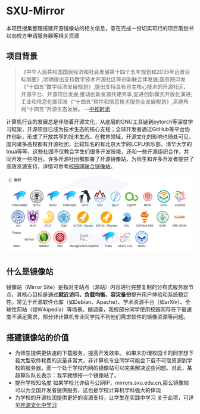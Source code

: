 # SXU-Mirror

本项目搜集整理搭建开源镜像站的相关信息，意在完成一份切实可行的项目策划书以向校方申请服务器等相关资源

## 项目背景

> 《中华人民共和国国民经济和社会发展第十四个五年规划和2035年远景目标纲要》,明确提出支持数字技术开源社区等创新联合体发展;国务院印发《“十四五”数字经济发展规划》,提出支持具有自主核心技术的开源社区、开源平台、开源项目发展,推动创新资源共建共享,促进创新模式开放化演进;工业和信息化部印发《“十四五”软件和信息技术服务业发展规划》,系统布局“十四五”开源生态发展。                	  																						                                                           --[中视时讯](https://www.thepaper.cn/user_5371878)

计算机行业的发展总是伴随着开源文化，从底层的GNU工具链到pytorch等深度学习框架，开源项目已成为技术生态的核心支柱；全球开发者通过GitHub等平台协作创新，形成了开放共享的技术生态。在教育领域，开源文化的影响也随处可见，国内诸多高校都有开源社团，比较知名的有北京大学的LCPU俱乐部，清华大学的tnua等等，这些社团不仅教会学生们很多开发技能，还和一些开源组织合作，共同开发一些项目。许多开源社团都部署了开源镜像站，为师生和许多开发者提供了高效资源支持，详情可参考[校园网联合镜像站](https://mirrors.cernet.edu.cn/)。

![徽标](image/README/huibiao.png)

## 什么是镜像站

镜像站（Mirror Site）是指对主站点（源站）内容进行完整复制的分布式服务器节点，其核心目标是通过**就近访问、负载均衡、容灾备份**提升用户体验和系统稳定性。常见于开源软件仓库（如Debian、Apache）、学术资源平台（如arXiv）、全球性网站（如Wikipedia）等场景。据调查，我校部分同学使用校园网存在下载速度不满足需求，部分非计算机专业同学找不到他们需求软件的镜像资源等问题。

## 搭建镜像站的价值

* 为师生提供更快速的下载服务，提高开发效率。
  如果未办理校园卡的同学想下载大型软件耗费的流量非常大，非计算机专业同学可能会下载不可信资源到学校的服务器，而一个处于学校内网的镜像站可以完美解决这些问题。对此，某超算队队长表示：我早就想搭一个镜像站了。
* 提升学校知名度
  如果学校允许给与公网IP，mirrors.sxu.edu.cn,那么镜像站可以为全国开发者提供服务，这也是学校计算机学科强大的体现
* 为学校的开源社团提供更好的资源支持，让学生在实践中学习
  关于此项，可详见[开源文化中学习](./Opensourcestu_dy/DONTREADME.md)
